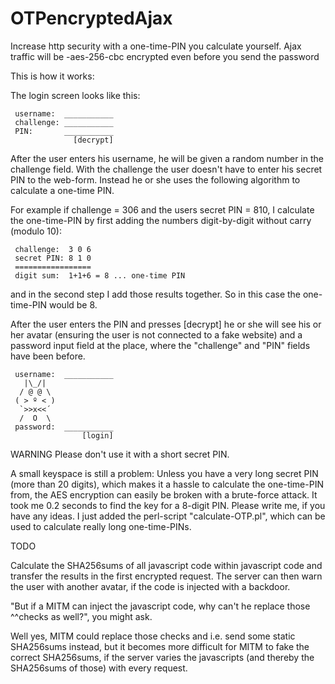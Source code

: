 # OTPencryptedAjax
Increase http security with a one-time-PIN you calculate yourself. 
Ajax traffic will be -aes-256-cbc encrypted even before you send the password


This is how it works:

The login screen looks like this:

     username:  ___________
     challenge: ___________
     PIN:       ___________
                  [decrypt]

After the user enters his username, he will be given a random number
in the challenge field. With the challenge the user doesn't have to 
enter his secret PIN to the web-form. Instead he or she uses the 
following algorithm to calculate a one-time PIN.

For example if challenge = 306 and the users secret PIN = 810,
I calculate the one-time-PIN by first adding the numbers digit-by-digit
without carry (modulo 10):

     challenge:  3 0 6
     secret PIN: 8 1 0
     =================
     digit sum:  1+1+6 = 8 ... one-time PIN

and in the second step I add those results together.
So in this case the one-time-PIN would be 8.

After the user enters the PIN and presses [decrypt] he or she will see 
his or her avatar (ensuring the user is not connected to a fake website) 
and a password input field at the place, where the "challenge" and "PIN" 
fields have been before.


     username:  ___________
       |\_/|   
      / @ @ \ 
     ( > º < )
      `>>x<<´ 
      /  O  \ 
     password:  ___________
                    [login]

WARNING
Please don't use it with a short secret PIN.

A small keyspace is still a problem:
Unless you have a very long secret PIN (more than 20 digits),
which makes it a hassle to calculate the one-time-PIN from,
the AES encryption can easily be broken with a brute-force attack.
It took me 0.2 seconds to find the key for a 8-digit PIN.
Please write me, if you have any ideas.
I just added the perl-script "calculate-OTP.pl", which can be used
to calculate really long one-time-PINs.

TODO

Calculate the SHA256sums of all javascript code within javascript
code and transfer the results in the first encrypted request.
The server can then warn the user with another avatar,
if the code is injected with a backdoor.

"But if a MITM can inject the javascript code, why can't he
replace those ^^checks as well?", you might ask.

Well yes, MITM could replace those checks and i.e. send some
static SHA256sums instead, but it becomes more difficult
for MITM to fake the correct SHA256sums, if the server varies
the javascripts (and thereby the SHA256sums of those)
with every request.
